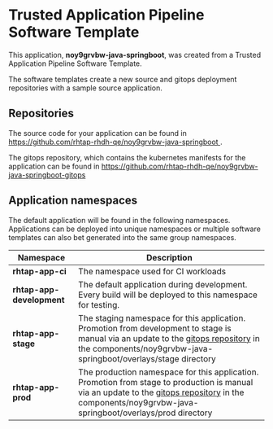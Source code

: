 # Trusted Application Pipeline Software Template

This application, **noy9grvbw-java-springboot**, was created from a Trusted Application Pipeline Software Template.

The software templates create a new source and gitops deployment repositories with a sample source application. 

## Repositories

The source code for your application can be found in [https://github.com/rhtap-rhdh-qe/noy9grvbw-java-springboot ](https://github.com/rhtap-rhdh-qe/noy9grvbw-java-springboot ).
 
The gitops repository, which contains the kubernetes manifests for the application can be found in 
[https://github.com/rhtap-rhdh-qe/noy9grvbw-java-springboot-gitops ](https://github.com/rhtap-rhdh-qe/noy9grvbw-java-springboot-gitops ) 

## Application namespaces 

The default application will be found in the following namespaces. Applications can be deployed into unique namespaces or multiple software templates can also bet generated into the same group namespaces.  

|  Namespace   |  Description   |  
| -------- | -------- |
| **rhtap-app-ci** | The namespace used for CI workloads |
| **rhtap-app-development** | The default application during development. Every build will be deployed to this namespace for testing. |
| **rhtap-app-stage** | The staging namespace for this application. Promotion from development to stage is manual via an update to the [gitops repository](https://github.com/rhtap-rhdh-qe/noy9grvbw-java-springboot-gitops ) in the components/noy9grvbw-java-springboot/overlays/stage directory |
| **rhtap-app-prod** | The production namespace for this application. Promotion from stage to production is manual via an update to the [gitops repository](https://github.com/rhtap-rhdh-qe/noy9grvbw-java-springboot-gitops ) in the components/noy9grvbw-java-springboot/overlays/prod directory |
